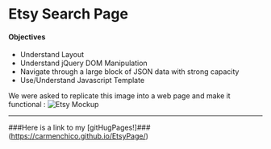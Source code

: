 # Etsy Search Page #

#### Objectives ####

* Understand Layout
* Understand jQuery DOM Manipulation
* Navigate through a large block of JSON data with strong capacity
* Use/Understand Javascript Template




We were asked to replicate this image into a web page and make it functional :
![Etsy Mockup](https://tiy-learn-content.s3.amazonaws.com/2f53270d-5df680fe-etsy-mockup.jpg)
 - - - -

###Here is a link to my [gitHugPages!]### (https://carmenchico.github.io/EtsyPage/)
